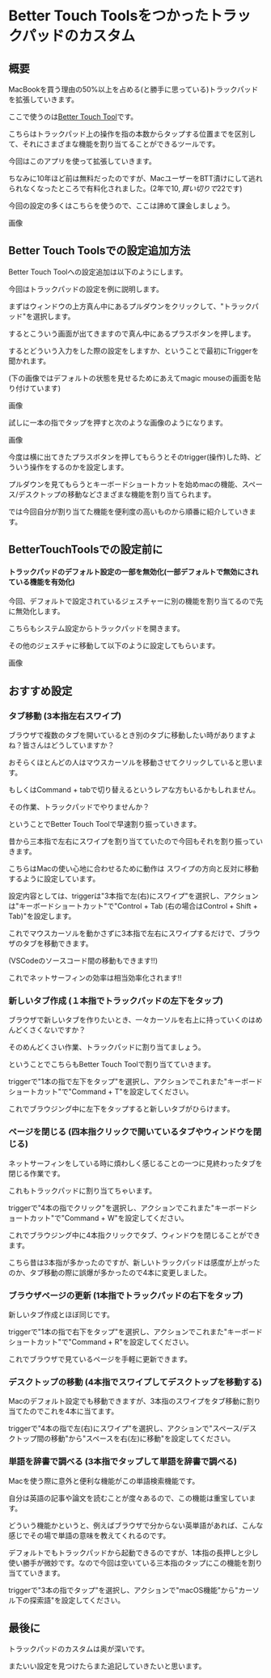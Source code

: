 # Better Touch Toolsをつかったトラックパッドのカスタム

## 概要

MacBookを買う理由の50%以上を占める(と勝手に思っている)トラックパッドを拡張していきます。

ここで使うのは[Better Touch Tool](https://folivora.ai/)です。

こちらはトラックパッド上の操作を指の本数からタップする位置までを区別して、それにさまざまな機能を割り当てることができるツールです。

今回はこのアプリを使って拡張していきます。

ちなみに10年ほど前は無料だったのですが、MacユーザーをBTT漬けにして逃れられなくなったところで有料化されました。(2年で$10, 買い切りで$22です)

今回の設定の多くはこちらを使うので、ここは諦めて課金しましょう。

画像

## Better Touch Toolsでの設定追加方法

Better Touch Toolへの設定追加は以下のようにします。

今回はトラックパッドの設定を例に説明します。

まずはウィンドウの上方真ん中にあるプルダウンをクリックして、"トラックパッド"を選択します。

するとこういう画面が出てきますので真ん中にあるプラスボタンを押します。

するとどういう入力をした際の設定をしますか、ということで最初にTriggerを聞かれます。

(下の画像ではデフォルトの状態を見せるためにあえてmagic mouseの画面を貼り付けています)

画像

試しに一本の指でタップを押すと次のような画像のようになります。

画像

今度は横に出てきたプラスボタンを押してもらうとそのtrigger(操作)した時、どういう操作をするのかを設定します。

プルダウンを見てもらうとキーボードショートカットを始めmacの機能、スペース/デスクトップの移動などさまざまな機能を割り当てられます。

では今回自分が割り当てた機能を便利度の高いものから順番に紹介していきます。

## BetterTouchToolsでの設定前に


#### トラックパッドのデフォルト設定の一部を無効化(一部デフォルトで無効にされている機能を有効化)


今回、デフォルトで設定されているジェスチャーに別の機能を割り当てるので先に無効化します。

こちらもシステム設定からトラックパッドを開きます。

その他のジェスチャに移動して以下のように設定してもらいます。

画像

## おすすめ設定

### タブ移動 (3本指左右スワイプ)

ブラウザで複数のタブを開いているとき別のタブに移動したい時がありますよね？皆さんはどうしていますか？

おそらくほとんどの人はマウスカーソルを移動させてクリックしていると思います。

もしくはCommand + tabで切り替えるというレアな方もいるかもしれません。

その作業、トラックパッドでやりませんか？

ということでBetter Touch Toolで早速割り振っていきます。

昔から三本指で左右にスワイプを割り当てていたので今回もそれを割り振っていきます。

こちらはMacの使い心地に合わせるために動作は スワイプの方向と反対に移動するように設定しています。

設定内容としては、triggerは"3本指で左(右)にスワイプ"を選択し、アクションは"キーボードショートカット"で"Control + Tab (右の場合はControl + Shift + Tab)"を設定します。

これでマウスカーソルを動かさずに3本指で左右にスワイプするだけで、ブラウザのタブを移動できます。

(VSCodeのソースコード間の移動もできます!!)

これでネットサーフィンの効率は相当効率化されます!!

### 新しいタブ作成 (１本指でトラックパッドの左下をタップ)

ブラウザで新しいタブを作りたいとき、一々カーソルを右上に持っていくのはめんどくさくないですか？

そのめんどくさい作業、トラックパッドに割り当てましょう。

ということでこちらもBetter Touch Toolで割り当てていきます。

triggerで"1本の指で左下をタップ"を選択し、アクションでこれまた"キーボードショートカット"で"Command + T"を設定してください。

これでブラウジング中に左下をタップすると新しいタブがひらけます。

### ページを閉じる (四本指クリックで開いているタブやウィンドウを閉じる)

ネットサーフィンをしている時に煩わしく感じることの一つに見終わったタブを閉じる作業です。

これもトラックパッドに割り当てちゃいます。

triggerで"4本の指でクリック"を選択し、アクションでこれまた"キーボードショートカット"で"Command + W"を設定してください。

これでブラウジング中に4本指クリックでタブ、ウィンドウを閉じることができます。

こちら昔は3本指が多かったのですが、新しいトラックパッドは感度が上がったのか、タブ移動の際に誤爆が多かったので4本に変更しました。

### ブラウザページの更新 (1本指でトラックパッドの右下をタップ) 

新しいタブ作成とほぼ同じです。

triggerで"1本の指で右下をタップ"を選択し、アクションでこれまた"キーボードショートカット"で"Command + R"を設定してください。

これでブラウザで見ているページを手軽に更新できます。

### デスクトップの移動 (4本指でスワイプしてデスクトップを移動する)

Macのデフォルト設定でも移動できますが、3本指のスワイプをタブ移動に割り当てたのでこれを4本に当てます。

triggerで"4本の指で左(右)にスワイプ"を選択し、アクションで"スペース/デスクトップ間の移動"から"スペースを右(左)に移動"を設定してください。

### 単語を辞書で調べる (3本指でタップして単語を辞書で調べる)

Macを使う際に意外と便利な機能がこの単語検索機能です。

自分は英語の記事や論文を読むことが度々あるので、この機能は重宝しています。

どういう機能かというと、例えばブラウザで分からない英単語があれば、こんな感じでその場で単語の意味を教えてくれるのです。

デフォルトでもトラックパッドから起動できるのですが、1本指の長押しと少し使い勝手が微妙です。なので今回は空いている三本指のタップにこの機能を割り当てていきます。

triggerで"3本の指でタップ"を選択し、アクションで"macOS機能"から"カーソル下の探索語"を設定してください。

## 最後に

トラックパッドのカスタムは奥が深いです。

またいい設定を見つけたらまた追記していきたいと思います。

